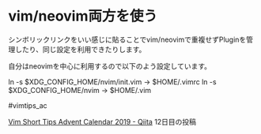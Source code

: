 # vim/neovim両方を使う
シンボリックリンクをいい感じに貼ることでvim/neovimで重複せずPluginを管理したり、同じ設定を利用できたりします。

自分はneovimを中心に利用するので以下のよう設定しています。

ln -s $XDG_CONFIG_HOME/nvim/init.vim -> $HOME/.vimrc
ln -s $XDG_CONFIG_HOME/nvim -> $HOME/.vim

#vimtips_ac

[Vim Short Tips Advent Calendar 2019 \- Qiita](https://qiita.com/advent-calendar/2019/vim-short-tips) 12日目の投稿
